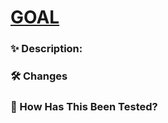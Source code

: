 # [GOAL](issue)

### ✨ Description:

### 🛠 Changes

<!--
- [X] :
-->

### 🧪 How Has This Been Tested?

<!--
Please describe the tests that you ran to verify your changes. Provide instructions so we can reproduce. Please also list any relevant details for your test configuration

- [ ] Tested on iOS
- [ ] Tested on Android
-->
